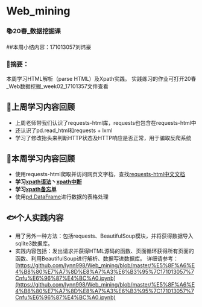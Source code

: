 # Web_mining
### 📚20春_数据挖掘课

##本周小结内容：171013057刘炜豪
### 🤩摘要：
本周学习HTML解析（parse HTML）及Xpath实践。
实践练习的作业可打开20春_Web数据挖掘_week02_17101357文件查看
## 👣上周学习内容回顾
- 上周老师带我们认识了requests-html库，requests也包含在requests-html中
- 还认识了pd.read_html和requests + lxml
- 学习了修改抬头来判断HTTP状态及HTTP响应是否正常，用于骗取反爬系统
## 👣本周学习内容回顾
- 使用requests-html爬取并访问网页文字档，查找[requests-html中文文档](https://cncert.github.io/requests-html-doc-cn/#/)
- **学习[xpath语法](https://www.w3cschool.cn/xpath/xpath-syntax.html)丶[xpath中断](https://www.w3cschool.cn/xpath/xpath-nodes.html)**
- **学习[xpath备忘单](https://devhints.io/xpath)**
- 使用[pd.DataFrame](https://github.com/Tengzyi/Webdatamining_week2/blob/master)进行数据的表格处理
## 🐟个人实践内容
- 用了另外一种方法：包括requests、BeautifulSoup模块，并将获得数据导入sqlite3数据库。
- 实践内容包括：发出请求并获得HTML源码的函数、页面循环获得所有页面的函数、利用BeautifulSoup进行解析、数据写进数据库。
详细请参考：[https://github.com/lynn998/Web_mining/blob/master/%E5%8F%A6%E4%B8%80%E7%A7%8D%E8%A7%A3%E6%B3%95%7C171013057%7Cnfu%E6%96%87%E4%BC%A0.ipynb](https://github.com/lynn998/Web_mining/blob/master/%E5%8F%A6%E4%B8%80%E7%A7%8D%E8%A7%A3%E6%B3%95%7C171013057%7Cnfu%E6%96%87%E4%BC%A0.ipynb)
